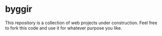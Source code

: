 byggir
======

This repository is a collection of web projects under construction. Feel free to fork this code and use it for whatever purpose you like.
